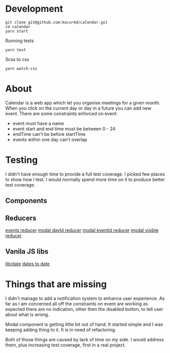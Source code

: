 # Development
```
git clone git@github.com:kocur4d/calendar.git
cd calendar
yarn start
```
Running tests
```
yarn test
```
Scss to css
```
yarn watch-css
```
# About
Calendar is a web app which let you organise meetings for a given month.
When you click on the current day or day in a future you can add new event.
There are some constraints enforced on event:
* event must have a name
* event start and end time must be between 0 - 24
* endTime can't be before startTime
* events within one day can't overlap

# Testing
I didn't have enough time to provide a full test coverage. I picked few places to show how I test.
I would normally spend more time on it to produce better test coverage.

## Components
[<Day />](https://github.com/kocur4d/calendar/blob/master/src/Calendar/Day/Component.spec.js)
[<Date />](https://github.com/kocur4d/calendar/blob/master/src/Calendar/Day/Date/Component.spec.js)
## Reducers
[events reducer](https://github.com/kocur4d/calendar/blob/master/src/reducers/Events/index.spec.js)
[modal dayId reducer](https://github.com/kocur4d/calendar/blob/master/src/reducers/Modal/dayId.spec.js)
[modal eventId reducer](https://github.com/kocur4d/calendar/blob/master/src/reducers/Modal/eventId.spec.js)
[modal visible reducer](https://github.com/kocur4d/calendar/blob/master/src/reducers/Modal/visible.spec.js)
## Vanila JS libs
[lib/date](https://github.com/kocur4d/calendar/blob/master/src/lib/date.spec.js)
[dates to date](https://github.com/kocur4d/calendar/blob/master/src/Calendar/datesToDays.spec.js)

# Things that are missing

I didn't manage to add a notification system to enhance user experience. As far as I am concerned all off the constraints on event are working as expected there are no indication, other then the disabled button, to tell user about what is wrong.

Modal component is getting little bit out of hand. It started simple and I was keeping adding thing to it. It is in need of refactoring.

Both of those things are caused by lack of time on my side. I would address them, plus increasing test coverage, first in a real project.
